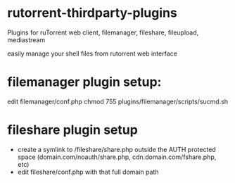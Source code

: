 # rutorrent-thirdparty-plugins
Plugins for ruTorrent web client, filemanager, fileshare, fileupload, mediastream

easily manage your shell files from rutorrent web interface

# filemanager plugin setup:
edit filemanager/conf.php 
chmod 755 plugins/filemanager/scripts/sucmd.sh

# fileshare plugin setup
- create a symlink to /fileshare/share.php outside the AUTH protected space (domain.com/noauth/share.php, cdn.domain.com/fshare.php, etc)
- edit fileshare/conf.php with that full domain path
